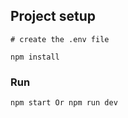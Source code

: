 ## Project setup
```
# create the .env file

npm install
```

### Run
```
npm start Or npm run dev
```
